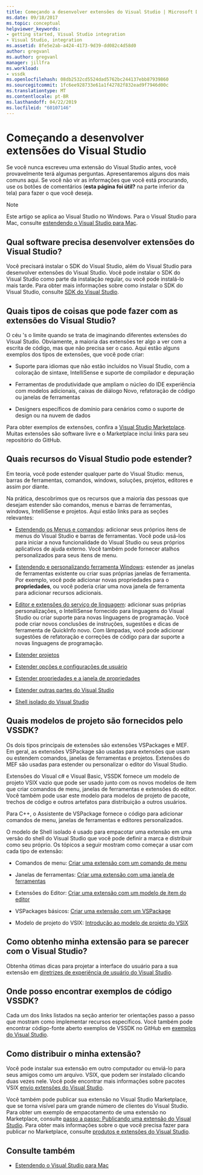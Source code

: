 ```yaml
---
title: Começando a desenvolver extensões do Visual Studio | Microsoft Docs
ms.date: 09/18/2017
ms.topic: conceptual
helpviewer_keywords:
- getting started, Visual Studio integration
- Visual Studio, integration
ms.assetid: 8fe5e2ab-a424-4173-9d39-dd082c4d58d0
author: gregvanl
ms.author: gregvanl
manager: jillfra
ms.workload:
- vssdk
ms.openlocfilehash: 08db2532cd5524dad5762bc244137ebb87939860
ms.sourcegitcommit: 1fc6ee928733e61a1f42782f832ead9f7946d00c
ms.translationtype: MT
ms.contentlocale: pt-BR
ms.lasthandoff: 04/22/2019
ms.locfileid: "60107146"
---
```

# <a name="starting-to-develop-visual-studio-extensions"></a>Começando a desenvolver extensões do Visual Studio

Se você nunca escreveu uma extensão do Visual Studio antes, você provavelmente terá algumas perguntas. Apresentaremos alguns dos mais comuns aqui. Se você não vir as informações que você está procurando, use os botões de comentários (**esta página foi útil?** na parte inferior da tela) para fazer o que você deseja.

> [!NOTE]
> Este artigo se aplica ao Visual Studio no Windows. Para o Visual Studio para Mac, consulte [estendendo o Visual Studio para Mac](/visualstudio/mac/extending-visual-studio-mac).

## <a name="what-software-do-i-need-to-develop-visual-studio-extensions"></a>Qual software precisa desenvolver extensões do Visual Studio?

Você precisará instalar o SDK do Visual Studio, além do Visual Studio para desenvolver extensões do Visual Studio. Você pode instalar o SDK do Visual Studio como parte da instalação regular, ou você pode instalá-lo mais tarde. Para obter mais informações sobre como instalar o SDK do Visual Studio, consulte [SDK do Visual Studio](../extensibility/visual-studio-sdk.md).

## <a name="what-kinds-of-things-can-i-do-with-visual-studio-extensions"></a>Quais tipos de coisas que pode fazer com as extensões do Visual Studio?

O céu 's o limite quando se trata de imaginando diferentes extensões do Visual Studio. Obviamente, a maioria das extensões ter algo a ver com a escrita de código, mas que não precisa ser o caso. Aqui estão alguns exemplos dos tipos de extensões, que você pode criar:

- Suporte para idiomas que não estão incluídos no Visual Studio, com a coloração de sintaxe, IntelliSense e suporte de compilador e depuração

- Ferramentas de produtividade que ampliam o núcleo do IDE experiência com modelos adicionais, caixas de diálogo Novo, refatoração de código ou janelas de ferramentas

- Designers específicos de domínio para cenários como o suporte de design ou na nuvem de dados

Para obter exemplos de extensões, confira a [Visual Studio Marketplace](https://marketplace.visualstudio.com/vs). Muitas extensões são software livre e o Marketplace inclui links para seu repositório do GitHub.

## <a name="which-visual-studio-features-can-i-extend"></a>Quais recursos do Visual Studio pode estender?

Em teoria, você pode estender qualquer parte do Visual Studio: menus, barras de ferramentas, comandos, windows, soluções, projetos, editores e assim por diante.

Na prática, descobrimos que os recursos que a maioria das pessoas que desejam estender são comandos, menus e barras de ferramentas, windows, IntelliSense e projetos. Aqui estão links para as seções relevantes:

- [Estendendo os Menus e comandos](../extensibility/extending-menus-and-commands.md): adicionar seus próprios itens de menus do Visual Studio e barras de ferramentas. Você pode usá-los para iniciar a nova funcionalidade do Visual Studio ou seus próprios aplicativos de ajuda externo. Você também pode fornecer atalhos personalizados para seus itens de menu.

- [Estendendo e personalizando ferramenta Windows](../extensibility/extending-and-customizing-tool-windows.md): estender as janelas de ferramentas existente ou criar suas próprias janelas de ferramenta. Por exemplo, você pode adicionar novas propriedades para o **propriedades**, ou você poderia criar uma nova janela de ferramenta para adicionar recursos adicionais.

- [Editor e extensões do serviço de linguagem](../extensibility/editor-and-language-service-extensions.md): adicionar suas próprias personalizações, o IntelliSense fornecido para linguagens do Visual Studio ou criar suporte para novas linguagens de programação. Você pode criar novos conclusões de instruções, sugestões e dicas de ferramenta de QuickInfo novo. Com lâmpadas, você pode adicionar sugestões de refatoração e correções de código para dar suporte a novas linguagens de programação.

- [Estender projetos](../extensibility/extending-projects.md)

- [Estender opções e configurações de usuário](../extensibility/extending-user-settings-and-options.md)

- [Estender propriedades e a janela de propriedades](../extensibility/extending-properties-and-the-property-window.md)

- [Estender outras partes do Visual Studio](../extensibility/extending-other-parts-of-visual-studio.md)

- [Shell isolado do Visual Studio](/visualstudio/extensibility/shell/visual-studio-isolated-shell)

## <a name="BKMK_ProjectTemplate"></a> Quais modelos de projeto são fornecidos pelo VSSDK?
 Os dois tipos principais de extensões são extensões VSPackages e MEF. Em geral, as extensões VSPackage são usadas para extensões que usam ou estendem comandos, janelas de ferramentas e projetos. Extensões do MEF são usadas para estender ou personalizar o editor do Visual Studio.

 Extensões do Visual c# e Visual Basic, VSSDK fornece um modelo de projeto VSIX vazio que pode ser usado junto com os novos modelos de item que criar comandos de menu, janelas de ferramentas e extensões do editor. Você também pode usar este modelo para modelos de projeto de pacote, trechos de código e outros artefatos para distribuição a outros usuários.

 Para C++, o Assistente de VSPackage fornece o código para adicionar comandos de menu, janelas de ferramentas e editores personalizados.

 O modelo de Shell isolado é usado para empacotar uma extensão em uma versão do shell do Visual Studio que você pode definir a marca e distribuir como seu próprio. Os tópicos a seguir mostram como começar a usar com cada tipo de extensão:

- Comandos de menu: [Criar uma extensão com um comando de menu](../extensibility/creating-an-extension-with-a-menu-command.md)

- Janelas de ferramentas: [Criar uma extensão com uma janela de ferramentas](../extensibility/creating-an-extension-with-a-tool-window.md)

- Extensões do Editor: [Criar uma extensão com um modelo de item do editor](../extensibility/creating-an-extension-with-an-editor-item-template.md)

- VSPackages básicos: [Criar uma extensão com um VSPackage](../extensibility/creating-an-extension-with-a-vspackage.md)

- Modelo de projeto do VSIX: [Introdução ao modelo de projeto do VSIX](../extensibility/getting-started-with-the-vsix-project-template.md)

## <a name="how-do-i-get-my-extension-to-look-like-visual-studio"></a>Como obtenho minha extensão para se parecer com o Visual Studio?
 Obtenha ótimas dicas para projetar a interface do usuário para a sua extensão em [diretrizes de experiência de usuário do Visual Studio](../extensibility/ux-guidelines/visual-studio-user-experience-guidelines.md).

## <a name="where-can-i-find-examples-of-vssdk-code"></a>Onde posso encontrar exemplos de código VSSDK?
 Cada um dos links listados na seção anterior ter orientações passo a passo que mostram como implementar recursos específicos. Você também pode encontrar código-fonte aberto exemplos de VSSDK no GitHub em [exemplos do Visual Studio](https://github.com/Microsoft/VSSDK-Extensibility-Samples).

## <a name="how-can-i-distribute-my-extension"></a>Como distribuir o minha extensão?
 Você pode instalar sua extensão em outro computador ou enviá-lo para seus amigos como um arquivo. VSIX, que podem ser instalado clicando duas vezes nele. Você pode encontrar mais informações sobre pacotes VSIX [envio extensões do Visual Studio](../extensibility/shipping-visual-studio-extensions.md).

 Você também pode publicar sua extensão no Visual Studio Marketplace, que se torna visível para um grande número de clientes do Visual Studio. Para obter um exemplo de empacotamento de uma extensão no Marketplace, consulte [passo a passo: Publicando uma extensão do Visual Studio](../extensibility/walkthrough-publishing-a-visual-studio-extension.md). Para obter mais informações sobre o que você precisa fazer para publicar no Marketplace, consulte [produtos e extensões do Visual Studio](/azure/devops/extend/overview?view=vsts).

## <a name="see-also"></a>Consulte também

- [Estendendo o Visual Studio para Mac](/visualstudio/mac/extending-visual-studio-mac)